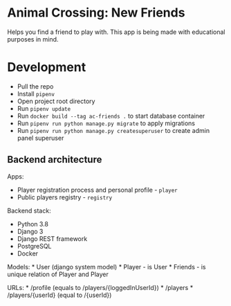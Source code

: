 # Animal Crossing: New Friends

Helps you find a friend to play with.
This app is being made with educational purposes in mind.


# Development

* Pull the repo
* Install `pipenv`
* Open project root directory
* Run `pipenv update`
* Run `docker build --tag ac-friends .` to start database container
* Run `pipenv run python manage.py migrate` to apply migrations
* Run `pipenv run python manage.py createsuperuser` to create admin panel superuser


## Backend architecture

Apps:

* Player registration process and personal profile - `player`
* Public players registry - `registry`


Backend stack:
* Python 3.8
* Django 3
* Django REST framework
* PostgreSQL
* Docker


Models:
    * User (django system model)
    * Player - is User
    * Friends - is unique relation of Player and Player

URLs:
    * /profile (equals to /players/{loggedInUserId})
    * /players
    * /players/{userId} (equal to /{userId})
